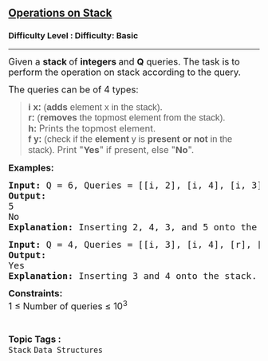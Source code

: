 <h2><a href="https://www.geeksforgeeks.org/problems/operations-on-stack/1?page=1&category=Stack&difficulty=Basic&sortBy=submissions">Operations on Stack</a></h2><h3>Difficulty Level : Difficulty: Basic</h3><hr><div class="problems_problem_content__Xm_eO"><p><span style="font-size: 18px;">Given a <strong>stack </strong>of <strong>integers </strong>and <strong>Q</strong> queries. The task is to perform the operation on stack according to the query.</span></p>
<p><span style="font-size: 18px;">The queries can be of 4 types:</span></p>
<blockquote>
<p><span style="font-size: 18px;"><span style="background-color: transparent; font-family: arial;"><strong>i x:</strong> (<strong>adds </strong>element x in the stack)</span>.<br></span><span style="font-size: 18px;"><span style="background-color: transparent; font-family: arial;"><strong>r:</strong> (<strong>removes </strong>the topmost element from the stack).<br></span></span><span style="font-size: 18px;"><span style="background-color: transparent; font-family: arial;"><strong>h:</strong> </span>Prints the topmost element.<br></span><span style="font-size: 18px;"><span style="background-color: transparent; font-family: arial;"><strong>f y:</strong> (check if the <strong>element </strong>y is <strong>present or not </strong>in the stack).</span> Print "<strong>Yes</strong>" if present, else "<strong>No</strong>".</span>&nbsp;</p>
</blockquote>
<p><span style="font-size: 18px;"><strong>Examples:</strong></span></p>
<pre><span style="font-size: 18px;"><strong>Input: </strong>Q = 6, Queries = [[i, 2], [i, 4], [i, 3],[i, 5], [h], [f, 8]]
<strong>Output: 
</strong>5
No<strong>
Explanation: </strong>Inserting 2, 4, 3, and 5 onto the stack. Returning top element which is 5. Finding 8 will give No, as 8 is not in the stack.</span></pre>
<pre><span style="font-size: 18px;"><strong>Input:</strong> Q = 4, Queries = [[i, 3], [i, 4], [r], [f, 3]]
<strong>Output: 
</strong>Yes
<strong>Explanation: </strong>Inserting 3 and 4 onto the stack. Removing 4 from the stack. Finding 3 will give Yes as output because 3 is available in the stack.</span></pre>
<p dir="ltr"><span style="font-size: 18px;"><strong>Constraints:</strong><br>1 ≤ Number of queries ≤ 10<sup>3</sup></span></p></div><br><p><span style=font-size:18px><strong>Topic Tags : </strong><br><code>Stack</code>&nbsp;<code>Data Structures</code>&nbsp;